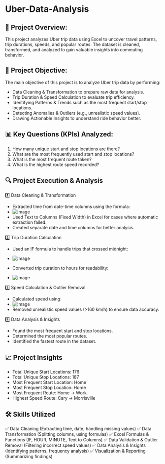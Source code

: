 # Uber-Data-Analysis

## 🚀 Project Overview:
This project analyzes Uber trip data using Excel to uncover travel patterns, trip durations, speeds, and popular routes. The dataset is cleaned, transformed, and analyzed to gain valuable insights into commuting behavior.

## 📌 Project Objective:
The main objective of this project is to analyze Uber trip data by performing:

- Data Cleaning & Transformation to prepare raw data for analysis.
- Trip Duration & Speed Calculation to evaluate trip efficiency.
- Identifying Patterns & Trends such as the most frequent start/stop locations.
- Detecting Anomalies & Outliers (e.g., unrealistic speed values).
- Drawing Actionable Insights to understand ride behavior better.

## 📊 Key Questions (KPIs) Analyzed:
1. How many unique start and stop locations are there?
2. What are the most frequently used start and stop locations?
3. What is the most frequent route taken?
4. What is the highest route speed recorded?

## 🔍 Project Execution & Analysis
1️⃣ Data Cleaning & Transformation
- Extracted time from date-time columns using the formula:
- ![image](https://github.com/user-attachments/assets/cff358f0-55b0-4a05-ad63-30ec2152ac92)
- Used Text to Columns (Fixed Width) in Excel for cases where automatic extraction failed.
- Created separate date and time columns for better analysis.

2️⃣ Trip Duration Calculation
- Used an IF formula to handle trips that crossed midnight:
- ![image](https://github.com/user-attachments/assets/52ca241e-e92e-46b3-81d4-2cdffe81cf25)

- Converted trip duration to hours for readability:
- ![image](https://github.com/user-attachments/assets/ca69ff11-d224-4490-a671-383bfeee46b4)

3️⃣ Speed Calculation & Outlier Removal
- Calculated speed using:
- ![image](https://github.com/user-attachments/assets/eb15067c-1dc8-45b7-b6ba-a8b4b509de80)
- Removed unrealistic speed values (>160 km/h) to ensure data accuracy.

4️⃣ Data Analysis & Insights
- Found the most frequent start and stop locations.
- Determined the most popular routes.
- Identified the fastest route in the dataset.

## 📈 Project Insights
- Total Unique Start Locations: 176
- Total Unique Stop Locations: 187
- Most Frequent Start Location: Home
- Most Frequent Stop Location: Home
- Most Frequent Route: Home → Work
- Highest Speed Route: Cary → Morrisville

## 🛠 Skills Utilized
✅ Data Cleaning (Extracting time, date, handling missing values)
✅ Data Transformation (Splitting columns, using formulas)
✅ Excel Formulas & Functions (IF, HOUR, MINUTE, Text to Columns)
✅ Data Validation & Outlier Removal (Filtering incorrect speed values)
✅ Data Analysis & Insights (Identifying patterns, frequency analysis)
✅ Visualization & Reporting (Summarizing findings)


